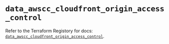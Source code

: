 # `data_awscc_cloudfront_origin_access_control`

Refer to the Terraform Registory for docs: [`data_awscc_cloudfront_origin_access_control`](https://registry.terraform.io/providers/hashicorp/awscc/0.70.0/docs/data-sources/cloudfront_origin_access_control).
